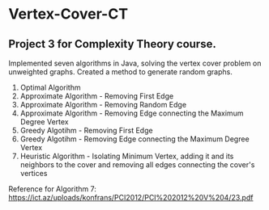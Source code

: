 # Vertex-Cover-CT
## Project 3 for Complexity Theory course.

Implemented seven algorithms in Java, solving the vertex cover problem on unweighted graphs.
Created a method to generate random graphs.
1. Optimal Algorithm
2. Approximate Algorithm - Removing First Edge
3. Approximate Algorithm - Removing Random Edge
4. Approximate Algorithm - Removing Edge connecting the Maximum Degree Vertex
5. Greedy Algotihm - Removing First Edge
6. Greedy Algotihm - Removing Edge connecting the Maximum Degree Vertex
7. Heuristic Algorithm - Isolating Minimum Vertex, adding it and its neighbors to the cover and removing all edges connecting the cover's vertices

Reference for Algorithm 7: https://ict.az/uploads/konfrans/PCI2012/PCI%202012%20V%204/23.pdf
